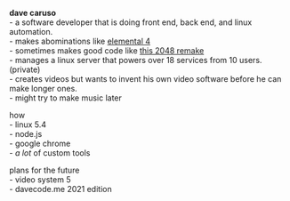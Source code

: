 [//]: # (using \- to use the regular - symbol and spacing stuff, we need       )
[//]: # (to insert <br/> a lot though, which isnt that nice.                   )

**dave caruso** <br/>
\- a software developer that is doing front end, back end, and linux automation. <br/>
\- makes abominations like [elemental 4](https://elemental4.net) <br/>
\- sometimes makes good code like [this 2048 remake](https://davecode.me/2048) <br/>
\- manages a linux server that powers over 18 services from 10 users. (private) <br/>
\- creates videos but wants to invent his own video software before he can make longer ones. <br/>
\- might try to make music later <br/>

how <br/>
\- linux 5.4 <br/>
\- node.js <br/>
\- google chrome <br/>
\- *a lot* of custom tools <br/>

plans for the future <br/>
\- video system 5 <br/>
\- davecode.me 2021 edition <br/>
